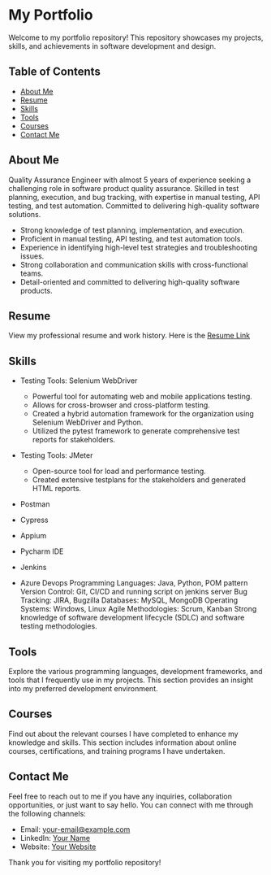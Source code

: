 # My Portfolio

Welcome to my portfolio repository! This repository showcases my projects, skills, and achievements in software development and design.

## Table of Contents

- [About Me](#about-me)
- [Resume](#resume)
- [Skills](#skills)
- [Tools](#tools)
- [Courses](#courses)
- [Contact Me](#Contact-Me)

## About Me
Quality Assurance Engineer with almost 5 years of experience seeking a challenging role in software product quality assurance. Skilled in test planning, execution, and bug tracking, with expertise in manual testing, API testing, and test automation. Committed to delivering high-quality software solutions. 

- Strong knowledge of test planning, implementation, and execution.
- Proficient in manual testing, API testing, and test automation tools.
- Experience in identifying high-level test strategies and troubleshooting issues.
- Strong collaboration and communication skills with cross-functional teams.
- Detail-oriented and committed to delivering high-quality software products.


## Resume
View my professional resume and work history. Here is the <a href="https://docs.google.com/document/d/1uxYLlVIIQQITTtbYFacG_p4qRNEbY8mHKhNYQYpmGdo/edit" target="_blank" rel="noopener noreferrer">Resume Link</a> 

## Skills
- Testing Tools: Selenium WebDriver
  - Powerful tool for automating web and mobile applications testing.
  - Allows for cross-browser and cross-platform testing.
  - Created a hybrid automation framework for the organization using Selenium WebDriver and Python.
  - Utilized the pytest framework to generate comprehensive test reports for stakeholders.

- Testing Tools: JMeter
  - Open-source tool for load and performance testing.
  - Created extensive testplans for the stakeholders and generated HTML reports.
  
- Postman
- Cypress
- Appium
- Pycharm IDE
- Jenkins
- Azure Devops
Programming Languages: Java, Python, POM pattern
Version Control: Git, CI/CD and running script on jenkins server
Bug Tracking: JIRA, Bugzilla
Databases: MySQL, MongoDB
Operating Systems: Windows, Linux
Agile Methodologies: Scrum, Kanban
Strong knowledge of software development lifecycle (SDLC) and software testing methodologies.

## Tools
Explore the various programming languages, development frameworks, and tools that I frequently use in my projects. This section provides an insight into my preferred development environment.

## Courses
Find out about the relevant courses I have completed to enhance my knowledge and skills. This section includes information about online courses, certifications, and training programs I have undertaken.

## Contact Me
Feel free to reach out to me if you have any inquiries, collaboration opportunities, or just want to say hello. You can connect with me through the following channels:

- Email: [your-email@example.com](mailto:your-email@example.com)
- LinkedIn: [Your Name](https://www.linkedin.com/in/your-profile)
- Website: [Your Website](https://www.yourwebsite.com)

Thank you for visiting my portfolio repository!
